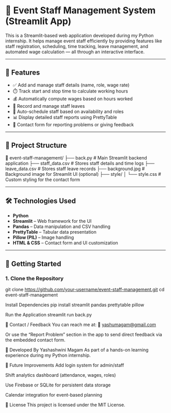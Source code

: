# 👥 Event Staff Management System (Streamlit App)

This is a Streamlit-based web application developed during my Python internship. It helps manage event staff efficiently by providing features like staff registration, scheduling, time tracking, leave management, and automated wage calculation — all through an interactive interface.

---

## 🧩 Features

- ✅ Add and manage staff details (name, role, wage rate)
- ⏱️ Track start and stop time to calculate working hours
- 💰 Automatically compute wages based on hours worked
- 📆 Record and manage staff leaves
- 🤖 Auto-schedule staff based on availability and roles
- 📊 Display detailed staff reports using PrettyTable
- 📨 Contact form for reporting problems or giving feedback

---

## 📂 Project Structure

📁 event-staff-management/
├── back.py # Main Streamlit backend application
├── staff_data.csv # Stores staff details and time logs
├── leave_data.csv # Stores staff leave records
├── background.jpg # Background image for Streamlit UI (optional)
├── style/
│ └── style.css # Custom styling for the contact form

---

## 🛠️ Technologies Used

- **Python**
- **Streamlit** – Web framework for the UI
- **Pandas** – Data manipulation and CSV handling
- **PrettyTable** – Tabular data presentation
- **Pillow (PIL)** – Image handling
- **HTML & CSS** – Contact form and UI customization

---

## 🚀 Getting Started

### 1. Clone the Repository

git clone https://github.com/your-username/event-staff-management.git
cd event-staff-management

Install Dependencies
pip install streamlit pandas prettytable pillow

Run the Application
streamlit run back.py

📩 Contact / Feedback
You can reach me at:
📧 yashumagam@gmail.com

Or use the “Report Problem” section in the app to send direct feedback via the embedded contact form.

🙌 Developed By
Yashashwini Magam
As part of a hands-on learning experience during my Python internship.

🌱 Future Improvements
Add login system for admin/staff

Shift analytics dashboard (attendance, wages, roles)

Use Firebase or SQLite for persistent data storage

Calendar integration for event-based planning

📄 License
This project is licensed under the MIT License.



